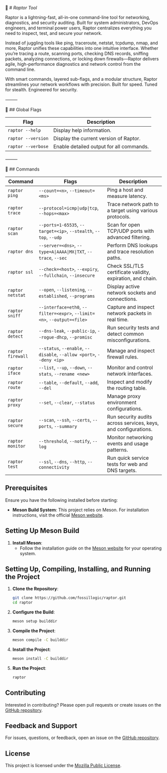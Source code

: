 🦖 # *Raptor Tool*

Raptor is a lightning-fast, all-in-one command-line tool for networking, diagnostics, and security auditing. Built for system administrators, DevOps engineers, and terminal power users, Raptor centralizes everything you need to inspect, test, and secure your network.

Instead of juggling tools like ping, traceroute, netstat, tcpdump, nmap, and more, Raptor unifies these capabilities into one intuitive interface. Whether you’re tracing a route, scanning ports, checking DNS records, sniffing packets, analyzing connections, or locking down firewalls—Raptor delivers agile, high-performance diagnostics and network control from the command line.

With smart commands, layered sub-flags, and a modular structure, Raptor streamlines your network workflows with precision. Built for speed. Tuned for stealth. Engineered for security.

⸻

🔧 ## Global Flags

| **Flag**           | **Description**                             |
|--------------------|---------------------------------------------|
| `raptor --help`    | Display help information.                   |
| `raptor --version` | Display the current version of Raptor.      |
| `raptor --verbose` | Enable detailed output for all commands.    |

⸻

🧪 ## Commands

| **Command**       | **Flags**                                                                 | **Description**                                                                 |
|-------------------|---------------------------------------------------------------------------|---------------------------------------------------------------------------------|
| `raptor ping`     | `--count=<n>`, `--timeout=<ms>`                                            | Ping a host and measure latency.                                               |
| `raptor trace`    | `--protocol=icmp\|udp\|tcp`, `--hops=<max>`                               | Trace network path to a target using various protocols.                        |
| `raptor scan`     | `--ports=1-65535`, `--target=<ip>`, `--stealth`, `--top`, `--udp`         | Scan for open TCP/UDP ports with advanced filtering.                           |
| `raptor dns`      | `--server=<dns>`, `--type=A\|AAAA\|MX\|TXT`, `--trace`, `--sec`           | Perform DNS lookups and trace resolution paths.                                |
| `raptor ssl`      | `--check=<host>`, `--expiry`, `--fullchain`, `--insecure`                 | Check SSL/TLS certificate validity, expiration, and chain.                     |
| `raptor netstat`  | `--open`, `--listening`, `--established`, `--programs`                    | Display active network sockets and connections.                                |
| `raptor sniff`    | `--interface=eth0`, `--filter=<expr>`, `--limit=<n>`, `--output=<file>`   | Capture and inspect network packets in real time.                              |
| `raptor detect`   | `--dns-leak`, `--public-ip`, `--rogue-dhcp`, `--promisc`                  | Run security tests and detect common misconfigurations.                        |
| `raptor firewall` | `--status`, `--enable`, `--disable`, `--allow <port>`, `--deny <ip>`      | Manage and inspect firewall rules.                                             |
| `raptor iface`    | `--list`, `--up`, `--down`, `--stats`, `--rename <new>`                   | Monitor and control network interfaces.                                        |
| `raptor route`    | `--table`, `--default`, `--add`, `--del`                                  | Inspect and modify the routing table.                                          |
| `raptor proxy`    | `--set`, `--clear`, `--status`                                            | Manage proxy environment configurations.                                       |
| `raptor secure`   | `--scan`, `--ssh`, `--certs`, `--ports`, `--summary`                      | Run security audits across services, keys, and configurations.                 |
| `raptor monitor`  | `--threshold`, `--notify`, `--log`                                        | Monitor networking events and usage patterns.                                  |
| `raptor test`     | `--ssl`, `--dns`, `--http`, `--connectivity`                              | Run quick service tests for web and DNS targets.                               |

## **Prerequisites**

Ensure you have the following installed before starting:

- **Meson Build System**: This project relies on Meson. For installation instructions, visit the official [Meson website](https://mesonbuild.com/Getting-meson.html).

## **Setting Up Meson Build**

1. **Install Meson**:
    - Follow the installation guide on the [Meson website](https://mesonbuild.com/Getting-meson.html) for your operating system.

## **Setting Up, Compiling, Installing, and Running the Project**

1. **Clone the Repository**:

    ```sh
    git clone https://github.com/fossillogic/raptor.git
    cd raptor
    ```

2. **Configure the Build**:

    ```sh
    meson setup builddir
    ```

3. **Compile the Project**:

    ```sh
    meson compile -C builddir
    ```

4. **Install the Project**:

    ```sh
    meson install -C builddir
    ```

5. **Run the Project**:

    ```sh
    raptor
    ```

## **Contributing**

Interested in contributing? Please open pull requests or create issues on the [GitHub repository](https://github.com/fossillogic/raptor).

## **Feedback and Support**

For issues, questions, or feedback, open an issue on the [GitHub repository](https://github.com/fossillogic/raptor/issues).

## **License**

This project is licensed under the [Mozilla Public License](LICENSE).